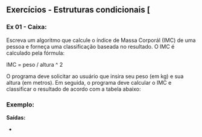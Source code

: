 
## Exercícios -  Estruturas condicionais [

### Ex 01 - Caixa:

Escreva um algoritmo que calcule o índice de Massa Corporál (IMC) de uma pessoa e forneça uma classificação baseada no resultado. O IMC é calculado pela fórmula:

IMC = peso / altura ^ 2

O programa deve solicitar ao usuário que insira seu peso (em kg) e sua altura (em metros). Em seguida, o programa deve calcular o IMC e classificar o resultado de acordo com a tabela abaixo:

### Exemplo:
**Saídas:**

- 
<!--stackedit_data:
eyJoaXN0b3J5IjpbLTEwMDk1MzgzNDMsMzYwMzkyMzcsMTUwOT
AzODM4Nl19
-->